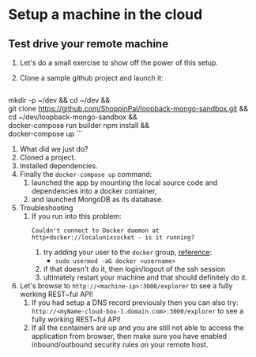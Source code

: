 # Setup a machine in the cloud

## Test drive your remote machine

1. Let's do a small exercise to show off the power of this setup.
1. Clone a sample github project and launch it:

    ```
mkdir -p ~/dev && cd ~/dev && \
git clone https://github.com/ShoppinPal/loopback-mongo-sandbox.git && \
cd ~/dev/loopback-mongo-sandbox && \
docker-compose run builder npm install && \
docker-compose up
    ```
1. What did we just do?
  1. Cloned a project.
  1. Installed dependencies.
  1. Finally the `docker-compose up` command:
      1. launched the app by mounting the local source code and dependencies into a docker container,
      2. and launched MongoDB as its database.
1. Troubleshooting
    1. If you run into this problem:
        ```
        Couldn't connect to Docker daemon at http+docker://localunixsocket - is it running?
        ```
        1. try adding your user to the `docker` group, [reference](https://github.com/docker/compose/issues/1214):
            * `sudo usermod -aG docker <username>`
        1. if that doesn't do it, then login/logout of the ssh session
        1. ultimately restart your machine and that should definitely do it.
1. Let's browse to `http://<machine-ip>:3000/explorer` to see a fully working REST~ful API!
    1. If you had setup a DNS record previously then you can also try: `http://<myName-cloud-box-1.domain.com>:3000/explorer` to see a fully working REST~ful API!
    2. If all the containers are up and you are still not able to access the application from browser, then make sure you have enabled inbound/outbound security rules on your remote host.
